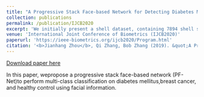 ```yaml
---
title: "A Progressive Stack Face-based Network for Detecting Diabetes Mellitus and Breast Cancer"
collection: publications
permalink: /publication/IJCB2020
excerpt: 'We initially present a shell dataset, containing 7894 shell species with 29622 samples, where totally 59244 shell images for shell features extraction and recognition are used.'
venue: 'International Joint Conference of Biometrics (IJCB2020)'
paperurl: 'https://ieee-biometrics.org/ijcb2020/Program.html'
citation: '<b>Jianhang Zhou</b>, Qi Zhang, Bob Zhang (2019). &quot;A Progressive Stack Face-based Network for Detecting Diabetes Mellitus and Breast Cancer,&quot; <i>International Joint Conference of Biometrics (IJCB2020)</i>.'
---
```


[Download paper here](https://ieee-biometrics.org/ijcb2020/Program.html)

In this paper, wepropose  a  progressive  stack  face-based  network  (PF-Net)to  perform  multi-class  classification  on  diabetes  mellitus,breast cancer, and healthy control using facial information.
